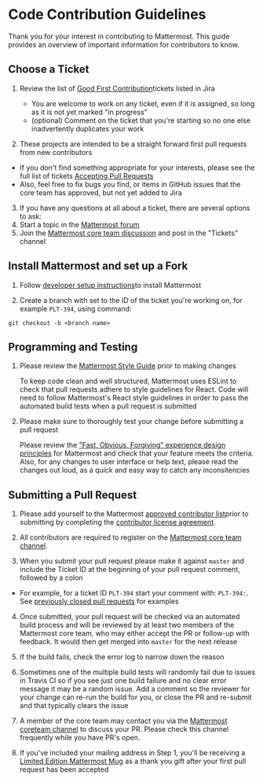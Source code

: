 # Code Contribution Guidelines

Thank you for your interest in contributing to Mattermost. This guide provides an overview of important information for contributors to know. 

## Choose a Ticket

1. Review the list of [Good First Contribution][first-contribs]tickets listed in Jira
    - You are welcome to work on any ticket, even if it is assigned, so long as it is not yet marked "in progress"
    - (optional) Comment on the ticket that you're starting so no one else inadvertently duplicates your work

2. These projects are intended to be a straight forward first pull requests from new contributors
  - If you don't find something appropriate for your interests, please see the full list of tickets [Accepting Pull Requests][accepting-pr]
  - Also, feel free to fix bugs you find, or items in GitHub issues that the core team has approved, but not yet added to Jira

3. If you have any questions at all about a ticket, there are several options to ask: 
  1. Start a topic in the [Mattermost forum][forum]
  2. Join the [Mattermost core team discussion][core-channel-invite] and post in the "Tickets" channel

## Install Mattermost and set up a Fork

1. Follow [developer setup instructions][setup]to install Mattermost

2. Create a branch with <branch name> set to the ID of the ticket you're working on, for example `PLT-394`, using command: 

```
git checkout -b <branch name>
```

## Programming and Testing 

1. Please review the [Mattermost Style Guide](doc/developer/Style-Guide.md) prior to making changes

   To keep code clean and well structured, Mattermost uses ESLint to check that pull requests adhere to style guidelines for React. Code will need to follow Mattermost's React style guidelines in order to pass the automated build tests when a pull request is submitted
   
2. Please make sure to thoroughly test your change before submitting a pull request

   Please review the ["Fast, Obvious, Forgiving" experience design principles][design-principles] for Mattermost and check that your feature meets the criteria. Also, for any changes to user interface or help text, please read the changes out loud, as a quick and easy way to catch any inconsitencies


## Submitting a Pull Request 

1. Please add yourself to the Mattermost [approved contributor list][approved-contributor-list]prior to submitting by completing the [contributor license agreement][cla].

2. All contributors are required to register on the [Mattermost core team channel][core-channel-invite].

3. When you submit your pull request please make it against `master` and include the Ticket ID at the beginning of your pull request comment, followed by a colon

  - For example, for a ticket ID `PLT-394` start your comment with:  `PLT-394:`. See [previously closed pull requests][ticket-examples] for examples

4. Once submitted, your pull request will be checked via an automated build process and will be reviewed by at least two members of the Mattermost core team, who may either accept the PR or follow-up with feedback. It would then get merged into `master` for the next release
  1. If the build fails, check the error log to narrow down the reason
  2. Sometimes one of the multiple build tests will randomly fail due to issues in Travis CI so if you see just one build failure and no clear error message it may be a random issue. Add a comment so the reviewer for your change can re-run the build for you, or close the PR and re-submit and that typically clears the issue
  3. A member of the core team may contact you via the [Mattermost coreteam channel][core-channel-invite] to discuss your PR. Please check this channel
  frequently while you have PR's open.

5. If you've included your mailing address in Step 1, you'll be receiving a [Limited Edition Mattermost Mug][mattermost-mug] as a thank you gift after your first pull request has been accepted

[//]: Links

[accepting-pr]: https://mattermost.atlassian.net/issues/?filter=10101
[approved-contributor-list]: https://docs.google.com/spreadsheets/d/1NTCeG-iL_VS9bFqtmHSfwETo5f-8MQ7oMDE5IUYJi_Y/pubhtml?gid=0&single=true 
[cla]: http://www.mattermost.org/mattermost-contributor-agreement/ 
[core-channel-invite]: https://pre-release.mattermost.com/signup_user_complete/?id=rcgiyftm7jyrxnma1osd8zswby
[design-principles]: http://www.mattermost.org/design-principles/
[first-contribs]: https://mattermost.atlassian.net/issues/?filter=10206
[forum]: http://forum.mattermost.org/
[mattermost-mug]: http://forum.mattermost.org/t/limited-edition-mattermost-mugs/143 
[setup]: https://github.com/mattermost/platform/blob/master/doc/developer/Setup.md 
[ticket-examples]: https://github.com/mattermost/platform/pulls?q=is%3Apr+is%3Aclosed 

